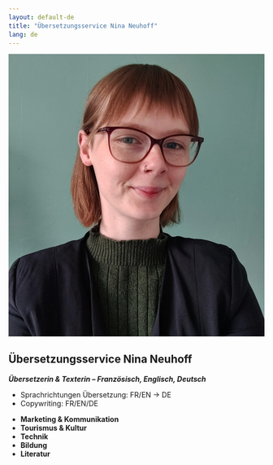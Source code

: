 ```yaml
---
layout: default-de
title: "Übersetzungsservice Nina Neuhoff"
lang: de
---
```


<div class="hero">
  <img src="../assets/profil.jpg" alt="Profilbild Nina Neuhoff">
  <div class="hero-text">
    <h2>Übersetzungsservice Nina Neuhoff</h2>
    <p><em><b>Übersetzerin & Texterin – Französisch, Englisch, Deutsch</b></em></p>
    <ul>
      <li>Sprachrichtungen Übersetzung: FR/EN → DE</li>
      <li>Copywriting: FR/EN/DE</li>
    </ul>
    <p><b><bFachgebiete</b></p>
    <ul>
      <li>Marketing & Kommunikation</li>
      <li>Tourismus & Kultur</li>
      <li>Technik</li>
      <li>Bildung</li>
      <li>Literatur</li>
    </ul>
  </div>
</div>


